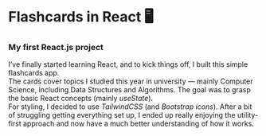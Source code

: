# Flashcards in React 🖥️
### My first React.js project
I’ve finally started learning React, and to kick things off, I built this simple flashcards app.  
The cards cover topics I studied this year in university — mainly Computer Science, including Data Structures and Algorithms. The goal was to grasp the basic React concepts (mainly *useState*).  
For styling, I decided to use *TailwindCSS* (and *Bootstrap icons*). After a bit of struggling getting everything set up, I ended up really enjoying the utility-first approach and now have a much better understanding of how it works. 
